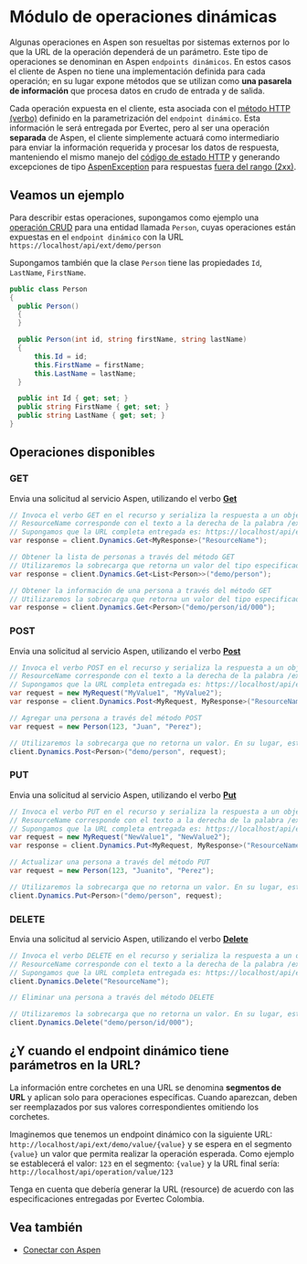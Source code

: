 # Módulo de operaciones dinámicas

Algunas operaciones en Aspen son resueltas por sistemas externos por lo que la URL de la operación dependerá de un parámetro. Este tipo de operaciones se denominan en Aspen `endpoints dinámicos`. En estos casos el cliente de Aspen no tiene una implementación definida para cada operación; en su lugar expone métodos que se utilizan como __una pasarela de información__ que procesa datos en crudo de entrada y de salida.

Cada operación expuesta en el cliente, esta asociada con el [método HTTP (verbo)](https://en.wikipedia.org/wiki/Hypertext_Transfer_Protocol#Request_methods) definido en la parametrización del `endpoint dinámico`. Esta información le será entregada por Evertec, pero al ser una operación __separada__ de Aspen, el cliente simplemente actuará como
intermediario para enviar la información requerida y procesar los datos de respuesta, manteniendo el mismo manejo del [código de estado HTTP](https://en.wikipedia.org/wiki/List_of_HTTP_status_codes) y generando excepciones de tipo [AspenException](AspenException.md) para respuestas [fuera del rango (2xx)](https://en.wikipedia.org/wiki/List_of_HTTP_status_codes).

## Veamos un ejemplo

Para describir estas operaciones, supongamos como ejemplo una [operación CRUD](https://en.wikipedia.org/wiki/Create,_read,_update_and_delete) para una entidad llamada `Person`, cuyas operaciones están expuestas en el `endpoint dinámico` con la URL `https://localhost/api/ext/demo/person`

Supongamos también que la clase `Person` tiene las propiedades `Id`, `LastName`, `FirstName`.

```c#
public class Person
{
  public Person()
  {
  }

  public Person(int id, string firstName, string lastName)
  {
      this.Id = id;
      this.FirstName = firstName;
      this.LastName = lastName;
  }

  public int Id { get; set; }
  public string FirstName { get; set; }
  public string LastName { get; set; }
}
```

## Operaciones disponibles

### GET

Envia una solicitud al servicio Aspen, utilizando el verbo **[Get](https://en.wikipedia.org/wiki/Hypertext_Transfer_Protocol#Request_methods)**

```c#
// Invoca el verbo GET en el recurso y serializa la respuesta a un objeto de tipo MyResponse.
// ResourceName corresponde con el texto a la derecha de la palabra /ext/ en la URL de la documentación que Evertec le entregó.
// Supongamos que la URL completa entregada es: https://localhost/api/ext/demo/calc, para este ejemplo, ResourceName sería "demo/calc"
var response = client.Dynamics.Get<MyResponse>("ResourceName");

// Obtener la lista de personas a través del método GET
// Utilizaremos la sobrecarga que retorna un valor del tipo especificado en el parámetro.
var response = client.Dynamics.Get<List<Person>>("demo/person");

// Obtener la información de una persona a través del método GET
// Utilizaremos la sobrecarga que retorna un valor del tipo especificado en el parámetro.
var response = client.Dynamics.Get<Person>("demo/person/id/000");
```

### POST

Envia una solicitud al servicio Aspen, utilizando el verbo **[Post](https://en.wikipedia.org/wiki/Hypertext_Transfer_Protocol#Request_methods)**

```c#
// Invoca el verbo POST en el recurso y serializa la respuesta a un objeto de tipo MyResponse.
// ResourceName corresponde con el texto a la derecha de la palabra /ext/ en la URL de la documentación que Evertec le entregó.
// Supongamos que la URL completa entregada es: https://localhost/api/ext/demo/calc, para este ejemplo, ResourceName sería "demo/calc"
var request = new MyRequest("MyValue1", "MyValue2");
var response = client.Dynamics.Post<MyRequest, MyResponse>("ResourceName", request);

// Agregar una persona a través del método POST
var request = new Person(123, "Juan", "Perez");

// Utilizaremos la sobrecarga que no retorna un valor. En su lugar, esta sobrecarga generaría una excepción del tipo AspenException  si la operación retornará un código diferente a los del grupo (2xx).
client.Dynamics.Post<Person>("demo/person", request);
```

### PUT

Envia una solicitud al servicio Aspen, utilizando el verbo **[Put](https://en.wikipedia.org/wiki/Hypertext_Transfer_Protocol#Request_methods)**

```c#
// Invoca el verbo PUT en el recurso y serializa la respuesta a un objeto de tipo MyResponse.
// ResourceName corresponde con el texto a la derecha de la palabra /ext/ en la URL de la documentación que Evertec le entregó.
// Supongamos que la URL completa entregada es: https://localhost/api/ext/demo/calc, para este ejemplo, ResourceName sería "demo/calc"
var request = new MyRequest("NewValue1", "NewValue2");
var response = client.Dynamics.Put<MyRequest, MyResponse>("ResourceName", request);

// Actualizar una persona a través del método PUT
var request = new Person(123, "Juanito", "Perez");

// Utilizaremos la sobrecarga que no retorna un valor. En su lugar, esta sobrecarga genera una excepción del tipo AspenException si la operación retornará un código diferente a los del grupo (2xx).
client.Dynamics.Put<Person>("demo/person", request);
```

### DELETE

Envia una solicitud al servicio Aspen, utilizando el verbo **[Delete](https://en.wikipedia.org/wiki/Hypertext_Transfer_Protocol#Request_methods)**

```c#
// Invoca el verbo DELETE en el recurso y serializa la respuesta a un objeto de tipo MyResponse.
// ResourceName corresponde con el texto a la derecha de la palabra /ext/ en la URL de la documentación que Evertec le entregó.
// Supongamos que la URL completa entregada es: https://localhost/api/ext/demo/calc, para este ejemplo, ResourceName sería "demo/calc"
client.Dynamics.Delete("ResourceName");

// Eliminar una persona a través del método DELETE

// Utilizaremos la sobrecarga que no retorna un valor. En su lugar, esta sobrecarga generaría una excepción del tipo AspenException si la operación retornará un código diferente a los del grupo (2xx).
client.Dynamics.Delete("demo/person/id/000");
```

## ¿Y cuando el endpoint dinámico tiene parámetros en la URL?

La información entre corchetes en una URL se denomina **segmentos de URL** y aplican solo para operaciones específicas. Cuando aparezcan, deben ser reemplazados por sus valores correspondientes omitiendo los corchetes.

Imaginemos que tenemos un endpoint dinámico con la siguiente URL: `http://localhost/api/ext/demo/value/{value}` y se espera en el segmento `{value}` un valor que permita realizar la operación esperada. Como ejemplo se establecerá el valor: `123` en el segmento: `{value}` y la URL final sería: `http://localhost/api/operation/value/123`

Tenga en cuenta que debería generar la URL (resource) de acuerdo con las especificaciones entregadas por Evertec Colombia.

## Vea también

- [Conectar con Aspen](./ManageApiKey/#obtener-una-instancia-del-servicio)